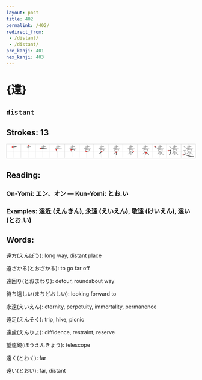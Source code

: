 ```yaml
---
layout: post
title: 402
permalink: /402/
redirect_from:
 - /distant/
 - /distant/
pre_kanji: 401
nex_kanji: 403
---
```


# {遠}

## `distant`

## Strokes: 13

<div class="stroke"><img src="../images/E981A0.png" /></div>

## Reading:

### On-Yomi: エン、オン &mdash; Kun-Yomi: とお.い

### Examples: 遠近 (えんきん), 永遠 (えいえん), 敬遠 (けいえん), 遠い (とお.い)

## Words:

遠方(えんぽう): long way, distant place

遠ざかる(とおざかる): to go far off

遠回り(とおまわり): detour, roundabout way

待ち遠しい(まちどおしい): looking forward to

永遠(えいえん): eternity, perpetuity, immortality, permanence

遠足(えんそく): trip, hike, picnic

遠慮(えんりょ): diffidence, restraint, reserve

望遠鏡(ぼうえんきょう): telescope

遠く(とおく): far

遠い(とおい): far, distant
